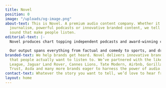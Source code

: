 ```yaml
---
title: Novel
position: 0
image: "/uploads/og-image.png"
about-text: This is Novel. A premium audio content company. Whether it’s compelling
  journalism, powerful podcasts or innovative branded content, we tell stories in
  sound that make people listen.
editorial-text: |-
  Novel produces chart topping independent podcasts and award-winning content for leading broadcast networks and platforms, including the BBC, Audible and Spotify.

  Our output spans everything from factual and comedy to sports, and drama, all united by our ear for stories that need to be told.
branded-text: We help brands get heard. Novel delivers innovative branded content
  that people actually want to listen to. We’ve partnered with the likes of The Premier
  League, Jaguar Land Rover, Cannes Lions, Tate Modern, Airbnb, Gorillaz, The Prince’s
  Trust, Asda and many more brands eager to harness the power of audio.
contact-text: Whatever the story you want to tell, we’d love to hear from you.
layout: home
---
```


